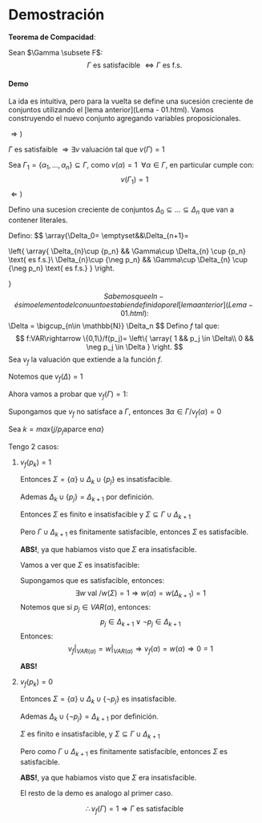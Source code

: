 # Demostración

**Teorema de Compacidad**: 

Sean $\Gamma \subsete F$:
$$
\Gamma \text{ es satisfacible }\Leftrightarrow \Gamma \text{ es f.s.}
$$

#### Demo

La ida es intuitiva, pero para la vuelta se define una sucesión creciente de conjuntos utilizando el [lema anterior](Lema - 01.html). Vamos construyendo el nuevo conjunto agregando variables proposicionales.

$\Rightarrow)$

$\Gamma$ es satisfaible $\Rightarrow \exists v$ valuación tal que $v(\Gamma)=1$

Sea $\Gamma_1=\{\alpha_1,\dots,\alpha_n\} \subseteq \Gamma$, como $v(\alpha)=1~~\forall \alpha \in \Gamma$, en particular cumple con:
$$
v(\Gamma_1)=1
$$
$\Leftarrow)$

Defino una sucesion creciente de conjuntos $\Delta_0 \subseteq \ldots \subseteq \Delta_n$ que van a contener literales.

Defino:
$$
\array{\Delta_0= \emptyset&&\Delta_{n+1}=

\left\{
	\array{
	\Delta_{n}\cup \{p_n\}	&&	\Gamma\cup \Delta_{n} \cup \{p_n\} \text{ es f.s.}\\
	\Delta_{n}\cup \{\neg p_n\}	&&	\Gamma\cup \Delta_{n} \cup \{\neg p_n\} \text{ es f.s.}
	}
\right.

}
$$
Sabemos que el n-ésimo elemento del conuunto esta bien definido por el [lema anterior](Lema - 01.html):
$$
\Delta = \bigcup_{n\in \mathbb{N}} \Delta_n
$$
Defino $f$ tal que:
$$
f:VAR\rightarrow \{0,1\}/f(p_j)=
\left\{
	\array{
		1 	&&	p_j \in \Delta\\
		0	&&	\neg p_j \in \Delta
	}
\right.
$$
Sea $v_f$ la valuación que extiende a la función $f$.

Notemos que $v_f(\Delta)=1$

Ahora vamos a probar que $v_f(\Gamma)=1$:

Supongamos que $v_f$ no satisface a $\Gamma$, entonces $\exists \alpha \in \Gamma /v_f(\alpha)=0$

Sea $k=max\{j/\text{$p_j$aparce en$\alpha$}\}$

Tengo 2 casos:

1. $v_f(p_k)=1$

   Entonces $\Sigma = \{\alpha\} \cup \Delta_k \cup \{p_j\}$ es insatisfacible.

   Ademas $\Delta_k \cup \{p_j\}=\Delta_{k+1}$ por definición.

   Entonces $\Sigma$ es finito e insatisfacible y  $\Sigma \subseteq \Gamma \cup \Delta_{k+1}$

   Pero $\Gamma \cup \Delta_{k+1}$ es finitamente satisfacible, entonces $\Sigma$ es satisfacible.

   **ABS!**, ya que habiamos visto que $\Sigma$ era insatisfacible.

   Vamos a ver que $\Sigma$ es insatisfacible:

   Supongamos que es satisfacible, entonces:
   $$
   \exists w\text{ val }/w(\Sigma)=1 \Rightarrow w(\alpha)= w(\Delta_{k+1})=1
   $$
   Notemos que si $p_j \in VAR(\alpha)$, entonces:
   $$
   p_j \in \Delta_{k+1} \lor \neg p_j \in \Delta_{k+1}
   $$
   Entonces:
   $$
   \left.v_f\right|_{VAR(\alpha)}=\left.w\right|_{VAR(\alpha)} \Rightarrow v_f(\alpha)= w(\alpha) \Rightarrow 0 = 1  
   $$

   **ABS!**

2. $v_f(p_k)=0$

   Entonces $\Sigma = \{\alpha\} \cup \Delta_k \cup \{\neg p_j\}$ es insatisfacible.

   Ademas  $\Delta_k \cup \{\neg p_j\}=\Delta_{k+1}$ por definición. 

   $\Sigma$ es finito e insatisfacible, y $\Sigma \subseteq \Gamma \cup \Delta_{k+1}$

   Pero como $\Gamma \cup \Delta_{k+1}$ es finitamente satisfacible, entonces $\Sigma$ es satisfacible.

   **ABS!**, ya que habiamos visto que $\Sigma$ era insatisfacible.

   El resto de la demo es analogo al primer caso.

$$
\therefore v_f(\Gamma)=1 \Rightarrow\Gamma \text{ es satisfacible}
$$


